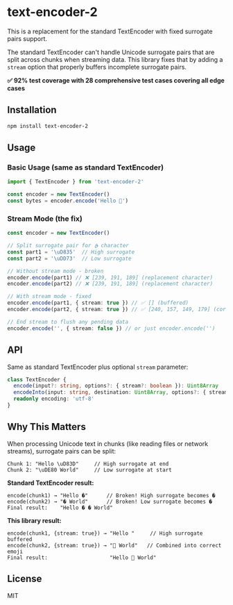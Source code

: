 # text-encoder-2

This is a replacement for the standard TextEncoder with fixed surrogate pairs support.

The standard TextEncoder can't handle Unicode surrogate pairs that are split across chunks when streaming data. This library fixes that by adding a `stream` option that properly buffers incomplete surrogate pairs.

**✅ 92% test coverage with 28 comprehensive test cases covering all edge cases**

## Installation

```bash
npm install text-encoder-2
```

## Usage

### Basic Usage (same as standard TextEncoder)

```typescript
import { TextEncoder } from 'text-encoder-2'

const encoder = new TextEncoder()
const bytes = encoder.encode('Hello 🚀')
```

### Stream Mode (the fix)

```typescript
const encoder = new TextEncoder()

// Split surrogate pair for 𝕳 character
const part1 = '\uD835'  // High surrogate
const part2 = '\uDD73'  // Low surrogate

// Without stream mode - broken
encoder.encode(part1) // ❌ [239, 191, 189] (replacement character)
encoder.encode(part2) // ❌ [239, 191, 189] (replacement character)

// With stream mode - fixed
encoder.encode(part1, { stream: true }) // ✅ [] (buffered)
encoder.encode(part2, { stream: true }) // ✅ [240, 157, 149, 179] (correct 𝕳)

// End stream to flush any pending data
encoder.encode('', { stream: false }) // or just encoder.encode('')
```

## API

Same as standard TextEncoder plus optional `stream` parameter:

```typescript
class TextEncoder {
  encode(input?: string, options?: { stream?: boolean }): Uint8Array
  encodeInto(input: string, destination: Uint8Array, options?: { stream?: boolean }): { read: number, written: number }
  readonly encoding: 'utf-8'
}
```

## Why This Matters

When processing Unicode text in chunks (like reading files or network streams), surrogate pairs can be split:

```
Chunk 1: "Hello \uD83D"     // High surrogate at end
Chunk 2: "\uDE80 World"     // Low surrogate at start
```

**Standard TextEncoder result:**
```
encode(chunk1) → "Hello �"      // Broken! High surrogate becomes �
encode(chunk2) → "� World"      // Broken! Low surrogate becomes �
Final result:    "Hello � � World"
```

**This library result:**
```
encode(chunk1, {stream: true}) → "Hello "     // High surrogate buffered
encode(chunk2, {stream: true}) → "🚀 World"   // Combined into correct emoji
Final result:                    "Hello 🚀 World"
```

## License

MIT